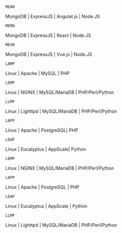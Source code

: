 
`MEAN`

MongoDB | ExpressJS | Angulat.js | Node.JS



`MERN`

MongoDB | ExpressJS | React | Node.JS 



`MEVN`

MongoDB | ExpressJS | Vue.js | Node.JS 



`LAMP`

Linux | Apache | MySQL | PHP



`LEMP`

Linux | NGINX | MySQL/MariaDB | PHP/Perl/Python



`LLMP`

Linux | Lighttpd | MySQL/MariaDB | PHP/Perl/Python



`LAPP`

Linux | Apache | PostgreSQL| PHP



`LEAP`

Linux | Eucalyptus | AppScale| Python



`LEMP`

 Linux | NGINX | MySQL/MariaDB | PHP/Perl/Python



`LAPP`

 Linux | Apache | PostgreSQL | PHP



`LEAP`

 Linux | Eucalyptus | AppScale | Python



`LLMP`

 Linux | Lighttpd | MySQL/MariaDB | PHP/Perl/Python

